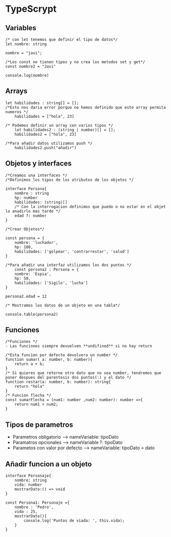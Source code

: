 # TypeScrypt

## Variables
```
/* con let tenemos que definir el tipo de datos*/
let nombre: string

nombre = "javi";

/*Los const no tienen tipos y no crea los metodos set y get*/
const nombre2 = "Javi"

console.log(nombre)
```

## Arrays
```
let habilidades : string[] = [];
/*Esto nos daria error porque no hemos definido que este array permita numeros */
	habilidades = ["hola", 23] 

/* Podemos definir un array con varios tipos */
	let habilidades2 : (string | number)[] = [];
	habilidades2 = ["hola", 23]

/*Para añadir datos utilizamos push */
	habilidades2.push("añadir")
```

## Objetos y interfaces
```
/*Creamos una interfaces */
/*Definimos los tipos de los atributos de los objetos */

interface Persona{
	nombre : string
	hp: number
	habilidades: (string)[]
	/* Con la interrogacion definimos que puedo o no estar en el objet lo anadirlo mas tarde */
	edad ?: number
}

/*Crear Objetos*/
    
const persona = {
	nombre: 'luchador',
	hp: 100,
	habilidades: ['golpear', 'contrarrestar', 'salud']
}
    
/*Para añadir una interfaz utilizamos los dos puntos */
	const persona2 : Persona = {
	nombre: 'Espia',
	hp: 50,
	habilidades: ['Sigilo', 'lucha']
}
    
persona2.edad = 12
    
/* Mostramos los datos de un objeto en una tabla*/

console.table(persona2)
```

## Funciones
```
/*Funciones */
- Las funciones siempre devuelven **undifined** si no hay return

/*Esta funcion por defecto devolvera un number */
function sumar( a: number, b: number){
    return a + b;
}
/* Si quieres que retorne otro dato que no sea number, tendremos que poner despues del parentesis dos puntos(:) y el dato */
function restar(a: number, b: number): string{
    return "hola"
}
/* Funcion flecha */
const sumarFlecha = (num1: number ,num2: number): number =>{
    return num1 + num2;
}

```
## Tipos de parametros

- Parametros obligatorio --> nameVariable: tipoDato
- Paramatros opcionales --> nameVariable ?: tipoDato
- Parametos con valor por defecto --> nameVariable: tipoDato = dato

## Añadir funcion a un objeto

```
interface Personaje{
    nombre: string
    vida: number
    mostrarDato:() => void
}

const Persona1: Personaje ={
    nombre : 'Pedro',
    vida : 25,
    mostrarDato(){
        console.log('Puntos de viada: ', this.vida);
    }
}
```
